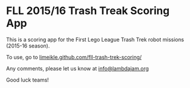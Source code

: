 # FLL 2015/16 Trash Treak Scoring App

This is a scoring app for the First Lego League Trash Trek robot missions 
(2015-16 season).

To use, go to [limeikle.github.com/fll-trash-trek-scoring/](http://limeikle.github.com/fll-trash-trek-scoring/)

Any comments, please let us know at info@lambdajam.org

Good luck teams!
